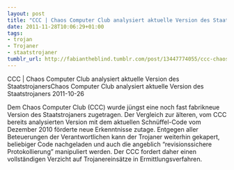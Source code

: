 ```yaml
---
layout: post
title: "CCC | Chaos Computer Club analysiert aktuelle Version des Staatstrojaners"
date: 2011-11-28T10:06:29+01:00
tags:
- trojan
- Trojaner
- staatstrojaner
tumblr_url: http://fabiantheblind.tumblr.com/post/13447774055/ccc-chaos-computer-club-analysiert-aktuelle-version
---
```

CCC | Chaos Computer Club analysiert aktuelle Version des StaatstrojanersChaos Computer Club analysiert aktuelle Version des Staatstrojaners 2011-10-26


  Dem Chaos Computer Club (CCC) wurde jüngst eine noch fast fabrikneue Version des Staatstrojaners zugetragen. Der Vergleich zur älteren, vom CCC bereits analysierten Version mit dem aktuellen Schnüffel-Code vom Dezember 2010 förderte neue Erkenntnisse zutage. Entgegen aller Beteuerungen der Verantwortlichen kann der Trojaner weiterhin gekapert, beliebiger Code nachgeladen und auch die angeblich “revisionssichere Protokollierung” manipuliert werden. Der CCC fordert daher einen vollständigen Verzicht auf Trojanereinsätze in Ermittlungsverfahren.
